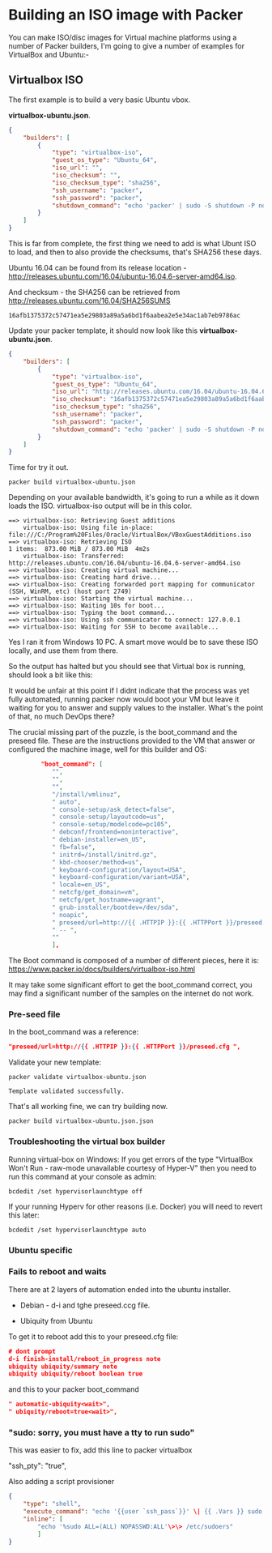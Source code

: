 # Building an ISO image with Packer

You can make ISO/disc images for Virtual machine platforms using a number of
Packer builders, I'm going to give a number of examples for VirtualBox and
Ubuntu:-

## Virtualbox ISO

The first example is to build a very basic Ubuntu vbox.

**virtualbox-ubuntu.json**.

```json
{
    "builders": [
        {
            "type": "virtualbox-iso",
            "guest_os_type": "Ubuntu_64",
            "iso_url": "",
            "iso_checksum": "",
            "iso_checksum_type": "sha256",
            "ssh_username": "packer",
            "ssh_password": "packer",
            "shutdown_command": "echo 'packer' | sudo -S shutdown -P now"
        }
    ]
}
```

This is far from complete, the first thing we need to add is what Ubunt ISO to
load, and then to also provide the checksums, that's SHA256 these days.

Ubuntu 16.04 can be found from its release location -
<http://releases.ubuntu.com/16.04/ubuntu-16.04.6-server-amd64.iso>.

And checksum - the SHA256 can be retrieved from
<http://releases.ubuntu.com/16.04/SHA256SUMS>

```SHA256
16afb1375372c57471ea5e29803a89a5a6bd1f6aabea2e5e34ac1ab7eb9786ac
```

Update your packer template, it should now look like this
**virtualbox-ubuntu.json**.

```json
{
    "builders": [
        {
            "type": "virtualbox-iso",
            "guest_os_type": "Ubuntu_64",
            "iso_url": "http://releases.ubuntu.com/16.04/ubuntu-16.04.6-server-amd64.iso",
            "iso_checksum": "16afb1375372c57471ea5e29803a89a5a6bd1f6aabea2e5e34ac1ab7eb9786ac",
            "iso_checksum_type": "sha256",
            "ssh_username": "packer",
            "ssh_password": "packer",
            "shutdown_command": "echo 'packer' | sudo -S shutdown -P now"
        }
    ]
}
```

Time for try it out.

```cli
packer build virtualbox-ubuntu.json
```

Depending on your available bandwidth, it's going to run a while as it down
loads the ISO. virtualbox-iso output will be in this color.

```cli
==> virtualbox-iso: Retrieving Guest additions
    virtualbox-iso: Using file in-place: file:///C:/Program%20Files/Oracle/VirtualBox/VBoxGuestAdditions.iso
==> virtualbox-iso: Retrieving ISO
1 items:  873.00 MiB / 873.00 MiB  4m2s
    virtualbox-iso: Transferred: http://releases.ubuntu.com/16.04/ubuntu-16.04.6-server-amd64.iso
==> virtualbox-iso: Creating virtual machine...
==> virtualbox-iso: Creating hard drive...
==> virtualbox-iso: Creating forwarded port mapping for communicator (SSH, WinRM, etc) (host port 2749)
==> virtualbox-iso: Starting the virtual machine...
==> virtualbox-iso: Waiting 10s for boot...
==> virtualbox-iso: Typing the boot command...
==> virtualbox-iso: Using ssh communicator to connect: 127.0.0.1
==> virtualbox-iso: Waiting for SSH to become available...
```

Yes I ran it from Windows 10 PC. A smart move would be to save these ISO
locally, and use them from there.

So the output has halted but you should see that Virtual box is running, should
look a bit like this:

It would be unfair at this point if I didnt indicate that the process was yet
fully automated, running packer now would boot your VM but leave it waiting for
you to answer and supply values to the installer. What's the point of that, no
much DevOps there?

The crucial missing part of the puzzle, is the boot_command and the preseed
file. These are the instructions provided to the VM that answer or configured
the machine image, well for this builder and OS:

```json
         "boot_command": [
            "",
            "",
            "",
            "/install/vmlinuz",
            " auto",
            " console-setup/ask_detect=false",
            " console-setup/layoutcode=us",
            " console-setup/modelcode=pc105",
            " debconf/frontend=noninteractive",
            " debian-installer=en_US",
            " fb=false",
            " initrd=/install/initrd.gz",
            " kbd-chooser/method=us",
            " keyboard-configuration/layout=USA",
            " keyboard-configuration/variant=USA",
            " locale=en_US",
            " netcfg/get_domain=vm",
            " netcfg/get_hostname=vagrant",
            " grub-installer/bootdev=/dev/sda",
            " noapic",
            " preseed/url=http://{{ .HTTPIP }}:{{ .HTTPPort }}/preseed.cfg",
            " -- ",
            ""
            ],
```

The Boot command is composed of a number of different pieces, here it is:
<https://www.packer.io/docs/builders/virtualbox-iso.html>

It may take some significant effort to get the boot_command correct, you may
find a significant number of the samples on the internet do not work.

### Pre-seed file

In the boot_command was a reference:

```json
"preseed/url=http://{{ .HTTPIP }}:{{ .HTTPPort }}/preseed.cfg ",
```

Validate your new template:

```cli
packer validate virtualbox-ubuntu.json
```

```cli
Template validated successfully.
```

That's all working fine, we can try building now.

```cli
packer build virtualbox-ubuntu.json.json
```

### Troubleshooting the virtual box builder

Running virtual-box on Windows: If you get errors of the type "VirtualBox Won't
Run - raw-mode unavailable courtesy of Hyper-V" then you need to run this
command at your console as admin:

```cli
bcdedit /set hypervisorlaunchtype off
```

If your running Hyperv for other reasons (i.e. Docker) you will need to revert
this later:

```cli
bcdedit /set hypervisorlaunchtype auto
```

### Ubuntu specific

### Fails to reboot and waits

There are at 2 layers of automation ended into the ubuntu installer.

- Debian - d-i and tghe preseed.ccg file.

- Ubiquity from Ubuntu

To get it to reboot add this to your preseed.cfg file:

```json
# dont prompt
d-i finish-install/reboot_in_progress note
ubiquity ubiquity/summary note
ubiquity ubiquity/reboot boolean true
```

and this to your packer boot_command

```json
" automatic-ubiquity<wait>",
" ubiquity/reboot=true<wait>",
```

### "sudo: sorry, you must have a tty to run sudo"

This was easier to fix, add this line to packer virtualbox

"ssh_pty": "true",

Also adding a script provisioner

```json
{
    "type": "shell",
    "execute_command": "echo '{{user `ssh_pass`}}' \| {{ .Vars }} sudo -E -S sh '{{ .Path }}'",
    "inline": [
        "echo '%sudo ALL=(ALL) NOPASSWD:ALL'\>\> /etc/sudoers"
        ]
}

```
